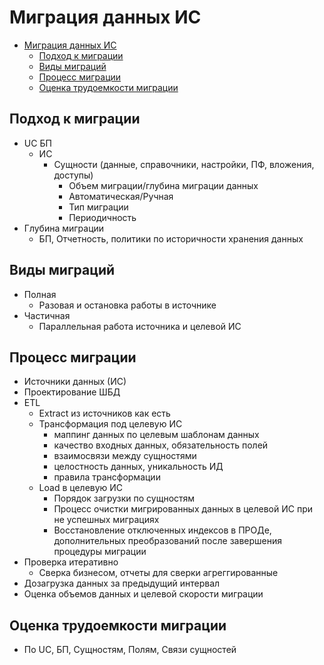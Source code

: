 # Миграция данных ИС

- [Миграция данных ИС](#миграция-данных-ис)
  - [Подход к миграции](#подход-к-миграции)
  - [Виды миграций](#виды-миграций)
  - [Процесс миграции](#процесс-миграции)
  - [Оценка трудоемкости миграции](#оценка-трудоемкости-миграции)

## Подход к миграции

- UC БП
  - ИС  
    - Сущности (данные, справочники, настройки, ПФ, вложения, доступы)
      - Объем миграции/глубина миграции данных
      - Автоматическая/Ручная
      - Тип миграции
      - Периодичность
- Глубина миграции
  - БП, Отчетность, политики по историчности хранения данных

## Виды миграций

- Полная
  - Разовая и остановка работы в источнике
- Частичная
  - Параллельная работа источника и целевой ИС

## Процесс миграции

- Источники данных (ИС)
- Проектирование ШБД
- ETL
  - Extract из источников как есть
  - Трансформация под целевую ИС
    - маппинг данных по целевым шаблонам данных
    - качество входных данных, обязательность полей
    - взаимосвязи между сущностями
    - целостность данных, уникальность ИД
    - правила трансформации
  - Load в целевую ИС
    - Порядок загрузки по сущностям  
    - Процесс очистки мигрированных данных в целевой ИС при не успешных миграциях
    - Восстановление отключенных индексов в ПРОДе, дополнительных преобразований после завершения процедуры миграции
- Проверка итеративно
  - Сверка бизнесом, отчеты для сверки агреггированные
- Дозагрузка данных за предыдущий интервал
- Оценка объемов данных и целевой скорости миграции

## Оценка трудоемкости миграции

- По UC, БП, Сущностям, Полям, Связи сущностей
